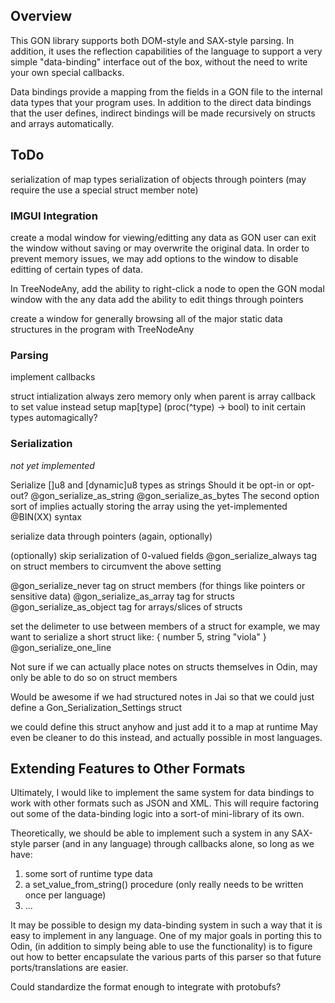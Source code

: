 

## Overview

This GON library supports both DOM-style and SAX-style parsing.
In addition, it uses the reflection capabilities of the language to support a very simple "data-binding" interface out of the box, without the need to write your own special callbacks. 

Data bindings provide a mapping from the fields in a GON file to the internal data types that your program uses. 
In addition to the direct data bindings that the user defines, indirect bindings will be made recursively on structs and arrays automatically.


## ToDo

serialization of map types
serialization of objects through pointers (may require the use a special struct member note)

### IMGUI Integration

create a modal window for viewing/editting any data as GON
user can exit the window without saving or may overwrite the original data.
In order to prevent memory issues, we may add options to the window to disable editting of certain types of data.

In TreeNodeAny, 
    add the ability to right-click a node to open the GON modal window with the any data
    add the ability to edit things through pointers

create a window for generally browsing all of the major static data structures in the program with TreeNodeAny


### Parsing

implement callbacks

struct intialization
    always zero memory
        only when parent is array
    callback to set value instead
        setup map[type] (proc(^type) -> bool) to init certain types automagically?

### Serialization

*not yet implemented*

Serialize []u8 and [dynamic]u8 types as strings 
    Should it be opt-in or opt-out?
        @gon_serialize_as_string
        @gon_serialize_as_bytes
    The second option sort of implies actually storing the array using the yet-implemented @BIN(XX) syntax

serialize data through pointers (again, optionally)

(optionally) skip serialization of 0-valued fields
    @gon_serialize_always tag on struct members to circumvent the above setting

@gon_serialize_never tag on struct members (for things like pointers or sensitive data)
@gon_serialize_as_array tag for structs
@gon_serialize_as_object tag for arrays/slices of structs


set the delimeter to use between members of a struct
    for example, we may want to serialize a short struct like:
        { number 5, string "viola" }
    @gon_serialize_one_line

Not sure if we can actually place notes on structs themselves in Odin, may only be able to do so on struct members

Would be awesome if we had structured notes in Jai so that we could just define a Gon_Serialization_Settings struct 

we could define this struct anyhow and just add it to a map at runtime
May even be cleaner to do this instead, and actually possible in most languages.




## Extending Features to Other Formats

Ultimately, I would like to implement the same system for data bindings to work with other formats such as JSON and XML. This will require factoring out some of the data-binding logic into a sort-of mini-library of its own.

Theoretically, we should be able to implement such a system in any SAX-style parser (and in any language) through callbacks alone, so long as we have:
1. some sort of runtime type data
2. a set_value_from_string() procedure (only really needs to be written once per language)
3. ...

It may be possible to design my data-binding system in such a way that it is easy to implement in any language. One of my major goals in porting this to Odin, (in addition to simply being able to use the functionality) is to figure out how to better encapsulate the various parts of this parser so that future ports/translations are easier. 

Could standardize the format enough to integrate with protobufs?








